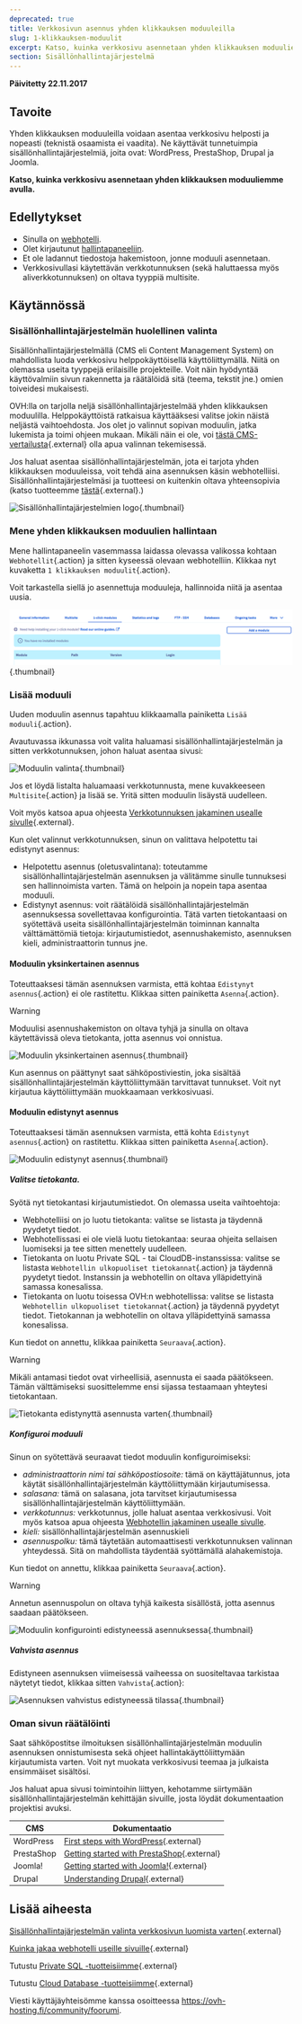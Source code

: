 ```yaml
---
deprecated: true
title: Verkkosivun asennus yhden klikkauksen moduuleilla
slug: 1-klikkauksen-moduulit
excerpt: Katso, kuinka verkkosivu asennetaan yhden klikkauksen moduuliemme avulla
section: Sisällönhallintajärjestelmä
---
```


**Päivitetty 22.11.2017**

## Tavoite

Yhden klikkauksen moduuleilla voidaan asentaa verkkosivu helposti ja nopeasti (teknistä osaamista ei vaadita). Ne käyttävät tunnetuimpia sisällönhallintajärjestelmiä, joita ovat: WordPress, PrestaShop, Drupal ja Joomla.

**Katso, kuinka verkkosivu asennetaan yhden klikkauksen moduuliemme avulla.**


## Edellytykset

- Sinulla on [webhotelli](https://www.ovh-hosting.fi/webhotelli/).
- Olet kirjautunut [hallintapaneeliin](https://www.ovh.com/auth/?action=gotomanager).
- Et ole ladannut tiedostoja hakemistoon, jonne moduuli asennetaan.
- Verkkosivullasi käytettävän verkkotunnuksen (sekä haluttaessa myös aliverkkotunnuksen) on oltava tyyppiä multisite.


## Käytännössä

### Sisällönhallintajärjestelmän huolellinen valinta

Sisällönhallintajärjestelmällä (CMS eli Content Management System) on mahdollista luoda verkkosivu helppokäyttöisellä käyttöliittymällä.  Niitä on olemassa useita tyyppejä erilaisille projekteille. Voit näin hyödyntää käyttövalmiin sivun rakennetta ja räätälöidä sitä (teema, tekstit jne.) omien toiveidesi mukaisesti.

OVH:lla on tarjolla neljä sisällönhallintajärjestelmää yhden klikkauksen moduulilla. Helppokäyttöistä ratkaisua käyttääksesi valitse jokin näistä neljästä vaihtoehdosta. Jos olet jo valinnut sopivan moduulin, jatka lukemista ja toimi ohjeen mukaan. Mikäli näin ei ole, voi [tästä CMS-vertailusta](https://www.ovh-hosting.fi/webhotelli/website/cms-vertailu/){.external} olla apua valinnan tekemisessä.

Jos haluat asentaa sisällönhallintajärjestelmän, jota ei tarjota yhden klikkauksen moduuleissa, voit tehdä aina asennuksen käsin webhotelliisi. Sisällönhallintajärjestelmäsi ja tuotteesi on kuitenkin oltava yhteensopivia (katso tuotteemme [tästä](https://www.ovh-hosting.fi/webhotelli/){.external}.)

![Sisällönhallintajärjestelmien logo](images/CMS_logo.png){.thumbnail}


### Mene yhden klikkauksen moduulien hallintaan

Mene hallintapaneelin vasemmassa laidassa olevassa valikossa kohtaan `Webhotellit`{.action} ja sitten kyseessä olevaan webhotelliin. Klikkaa nyt kuvaketta `1 klikkauksen moduulit`{.action}.

Voit tarkastella siellä jo asennettuja moduuleja, hallinnoida niitä ja asentaa uusia.

![Pääsy osioon 1 klikkauksen moduulit](images/access_to_the_1_click_modules_section.png){.thumbnail}

### Lisää moduuli

Uuden moduulin asennus tapahtuu klikkaamalla painiketta `Lisää moduuli`{.action}.

Avautuvassa ikkunassa voit valita haluamasi sisällönhallintajärjestelmän ja sitten verkkotunnuksen, johon haluat asentaa sivusi:

![Moduulin valinta](images/add_a_module.png){.thumbnail}

Jos et löydä listalta haluamaasi verkkotunnusta, mene kuvakkeeseen `Multisite`{.action} ja lisää se. Yritä sitten moduulin lisäystä uudelleen.

Voit myös katsoa apua ohjeesta [Verkkotunnuksen jakaminen usealle sivulle](https://docs.ovh.com/fi/hosting/multisiten-konfigurointi-webhotellissa/){.external}.

Kun olet valinnut verkkotunnuksen, sinun on valittava helpotettu tai edistynyt asennus:

- Helpotettu asennus (oletusvalintana): toteutamme sisällönhallintajärjestelmän asennuksen ja välitämme sinulle tunnuksesi sen hallinnoimista varten. Tämä on helpoin ja nopein tapa asentaa moduuli.
- Edistynyt asennus: voit räätälöidä sisällönhallintajärjestelmän asennuksessa sovellettavaa konfigurointia. Tätä varten tietokantaasi on syötettävä useita sisällönhallintajärjestelmän toiminnan kannalta välttämättömiä tietoja: kirjautumistiedot, asennushakemisto, asennuksen kieli, administraattorin tunnus jne.

#### Moduulin yksinkertainen asennus

Toteuttaaksesi tämän asennuksen varmista, että kohtaa `Edistynyt asennus`{.action} ei ole rastitettu. Klikkaa sitten painiketta `Asenna`{.action}.

> [!warning]
>
> Moduulisi asennushakemiston on oltava tyhjä ja sinulla on oltava käytettävissä oleva tietokanta, jotta asennus voi onnistua.
> 

![Moduulin yksinkertainen asennus](images/choose_installation.png){.thumbnail}

Kun asennus on päättynyt saat sähköpostiviestin, joka sisältää sisällönhallintajärjestelmän käyttöliittymään tarvittavat tunnukset. Voit nyt kirjautua käyttöliittymään muokkaamaan verkkosivuasi.

#### Moduulin edistynyt asennus

Toteuttaaksesi tämän asennuksen varmista, että kohta `Edistynyt asennus`{.action} on rastitettu. Klikkaa sitten painiketta `Asenna`{.action}.

![Moduulin edistynyt asennus](images/advanced_installation.png){.thumbnail}

##### Valitse tietokanta.

Syötä nyt tietokantasi kirjautumistiedot. On olemassa useita vaihtoehtoja:

- Webhotelliisi on jo luotu tietokanta: valitse se listasta ja täydennä pyydetyt tiedot.
- Webhotellissasi ei ole vielä luotu tietokantaa: seuraa ohjeita sellaisen luomiseksi ja tee sitten menettely uudelleen.
- Tietokanta on luotu Private SQL - tai CloudDB-instanssissa: valitse se listasta `Webhotellin ulkopuoliset tietokannat`{.action} ja täydennä pyydetyt tiedot. Instanssin ja webhotellin on oltava ylläpidettyinä samassa konesalissa.
- Tietokanta on luotu toisessa OVH:n webhotellissa: valitse se listasta `Webhotellin ulkopuoliset tietokannat`{.action} ja täydennä pyydetyt tiedot. Tietokannan ja webhotellin on oltava ylläpidettyinä samassa konesalissa.

Kun tiedot on annettu, klikkaa painiketta `Seuraava`{.action}.

> [!warning]
>
> Mikäli antamasi tiedot ovat virheellisiä, asennusta ei saada päätökseen. Tämän välttämiseksi suosittelemme ensi sijassa testaamaan yhteytesi tietokantaan.
> 

![Tietokanta edistynyttä asennusta varten](images/advanced_installation_database.png){.thumbnail}

##### Konfiguroi moduuli

Sinun on syötettävä seuraavat tiedot moduulin konfiguroimiseksi:

- *administraattorin nimi tai sähköpostiosoite:* tämä on käyttäjätunnus, jota käytät sisällönhallintajärjestelmän käyttöliittymään kirjautumisessa.
- *salasana:* tämä on salasana, jota tarvitset kirjautumisessa sisällönhallintajärjestelmän käyttöliittymään.
- *verkkotunnus:* verkkotunnus, jolle haluat asentaa verkkosivusi.
Voit myös katsoa apua ohjeesta [Webhotellin jakaminen usealle sivulle](https://docs.ovh.com/fi/hosting/multisiten-konfigurointi-webhotellissa/).
- *kieli:* sisällönhallintajärjestelmän asennuskieli
- *asennuspolku:* tämä täytetään automaattisesti verkkotunnuksen valinnan yhteydessä. Sitä on mahdollista täydentää syöttämällä alahakemistoja. 

Kun tiedot on annettu, klikkaa painiketta `Seuraava`{.action}.

> [!warning]
>
> Annetun asennuspolun on oltava tyhjä kaikesta sisällöstä, jotta asennus saadaan päätökseen. 
> 

![Moduulin konfigurointi edistyneessä asennuksessa](images/advanced_installation_configuration.png){.thumbnail}

##### Vahvista asennus

Edistyneen asennuksen viimeisessä vaiheessa on suositeltavaa tarkistaa näytetyt tiedot, klikkaa sitten `Vahvista`{.action}:

![Asennuksen vahvistus edistyneessä tilassa](images/advanced_installation_summary.png){.thumbnail}

### Oman sivun räätälöinti

Saat sähköpostitse ilmoituksen sisällönhallintajärjestelmän moduulin asennuksen onnistumisesta sekä ohjeet hallintakäyttöliittymään kirjautumista varten. Voit nyt muokata verkkosivusi teemaa ja julkaista ensimmäiset sisältösi.

Jos haluat apua sivusi toimintoihin liittyen, kehotamme siirtymään sisällönhallintajärjestelmän kehittäjän sivuille, josta löydät dokumentaation projektisi avuksi.

|CMS|Dokumentaatio|
|---|---|
|WordPress|[First steps with WordPress](https://codex.wordpress.org/First_Steps_With_WordPress){.external}|
|PrestaShop|[Getting started with PrestaShop](http://doc.prestashop.com/display/PS17/Getting+Started){.external}|
|Joomla!|[Getting started with Joomla!](https://www.joomla.org/about-joomla/getting-started.html){.external}|
|Drupal|[Understanding Drupal](https://www.drupal.org/docs/7/understanding-drupal/overview){.external}|

## Lisää aiheesta

[Sisällönhallintajärjestelmän valinta verkkosivun luomista varten](https://www.ovh-hosting.fi/webhotelli/website/cms-vertailu/){.external}

[Kuinka jakaa webhotelli useille sivuille](https://docs.ovh.com/fi/hosting/multisiten-konfigurointi-webhotellissa/){.external}

Tutustu [Private SQL -tuotteisiimme](https://www.ovh-hosting.fi/webhotelli/sql-optiot.xml){.external}

Tutustu [Cloud Database -tuotteisiimme](https://www.ovh-hosting.fi/cloud/cloud-databases/){.external}

Viesti käyttäjäyhteisömme kanssa osoitteessa <https://ovh-hosting.fi/community/foorumi>.